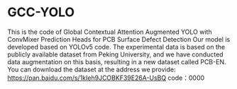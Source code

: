 # GCC-YOLO
This is the code of Global Contextual Attention Augmented YOLO with ConvMixer Prediction Heads for PCB Surface Defect Detection
Our model is developed based on YOLOv5 code.
The experimental data is based on the publicly available dataset from Peking University, and we have conducted data augmentation on this basis, resulting in a new dataset called PCB-EN.
You can download the dataset at the address we provide:
https://pan.baidu.com/s/1kIeh9JCOBKF39E26A-UsBQ 
code：0000 

